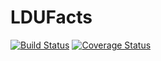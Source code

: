 # LDUFacts

[![Build Status][gha-img]][gha-url]     [![Coverage Status][codecov-img]][codecov-url]

[gha-img]: https://github.com/KlausC/LDUFacts.jl/workflows/CI/badge.svg
[gha-url]: https://github.com/KlausC/LDUFacts.jl/actions?query=workflow%3ACI

[codecov-img]: https://codecov.io/gh/KlausC/LDUFacts.jl/branch/main/graph/badge.svg
[codecov-url]: https://codecov.io/gh/KlausC/LDUFacts.jl
